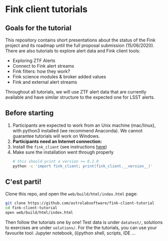 # Fink client tutorials

## Goals for the tutorial

This repository contains short presentations about the status of the
Fink project and its roadmap until the full proposal submission (15/06/2020).
There are also tutorials to explore alert data and Fink client tools:

* Exploring ZTF Alerts
* Connect to Fink alert streams
* Fink filters: how they work?
* Fink science modules & broker added values
* Fink and external alert streams

Throughout all tutorials, we will use ZTF alert data that are currently available
and have similar structure to the expected one for LSST alerts.

## Before starting

1. Participants are expected to work from an Unix machine (mac/linux), with python3 installed (we recommend Anaconda). We cannot guarantee tutorials will work on Windows.
2. **Participants need an Internet connection:**
3. Install the `fink_client` (see instructions [here](https://github.com/astrolabsoftware/fink-client))
4. Make sure the installation went through properly
    ```bash
    # this should print a version >= 0.2.0
    python -c 'import fink_client; print(fink_client.__version__)'
    ```

## C'est parti!

Clone this repo, and open the `web/build/html/index.html` page:

```bash
git clone https://github.com/astrolabsoftware/fink-client-tutorial
cd fink-client-tutorial
open web/build/html/index.html
```

Then follow the tutorials one by one! Test data is under `datatest/`, solutions to exercises are under `solutions/`. For the the tutorials, you can use your favourite tool: Jupyter notebook, (i)python shell, scripts, IDE ...
